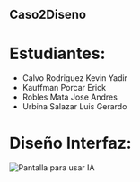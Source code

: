 ## Caso2Diseno

# Estudiantes:

- Calvo Rodriguez Kevin Yadir
- Kauffman Porcar Erick
- Robles Mata Jose Andres
- Urbina Salazar Luis Gerardo

# Diseño Interfaz:

![Pantalla para usar IA](./patallaIA.png)

